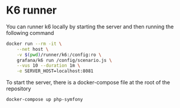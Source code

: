# K6 runner

You can runner k6 locally by starting the server and then running the following command

```bash
docker run --rm -it \
    --net host \
    -v $(pwd)/runner/k6:/config:ro \
    grafana/k6 run /config/scenario.js \
    --vus 10 --duration 1m \
    -e SERVER_HOST=localhost:8081
```

To start the server, there is a docker-compose file at the root of the repository

```bash
docker-compose up php-symfony
```
